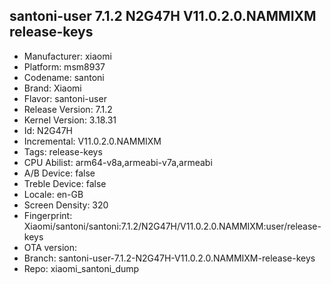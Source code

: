 ## santoni-user 7.1.2 N2G47H V11.0.2.0.NAMMIXM release-keys
- Manufacturer: xiaomi
- Platform: msm8937
- Codename: santoni
- Brand: Xiaomi
- Flavor: santoni-user
- Release Version: 7.1.2
- Kernel Version: 3.18.31
- Id: N2G47H
- Incremental: V11.0.2.0.NAMMIXM
- Tags: release-keys
- CPU Abilist: arm64-v8a,armeabi-v7a,armeabi
- A/B Device: false
- Treble Device: false
- Locale: en-GB
- Screen Density: 320
- Fingerprint: Xiaomi/santoni/santoni:7.1.2/N2G47H/V11.0.2.0.NAMMIXM:user/release-keys
- OTA version: 
- Branch: santoni-user-7.1.2-N2G47H-V11.0.2.0.NAMMIXM-release-keys
- Repo: xiaomi_santoni_dump
